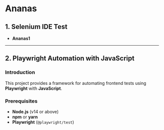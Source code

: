 # Ananas

## 1. Selenium IDE Test
- **Ananas1**
---
## 2. Playwright Automation with JavaScript

### Introduction
This project provides a framework for automating frontend tests using **Playwright** with **JavaScript**.

### Prerequisites
- **Node.js** (v14 or above)
- **npm** or **yarn**
- **Playwright** (`@playwright/test`)


